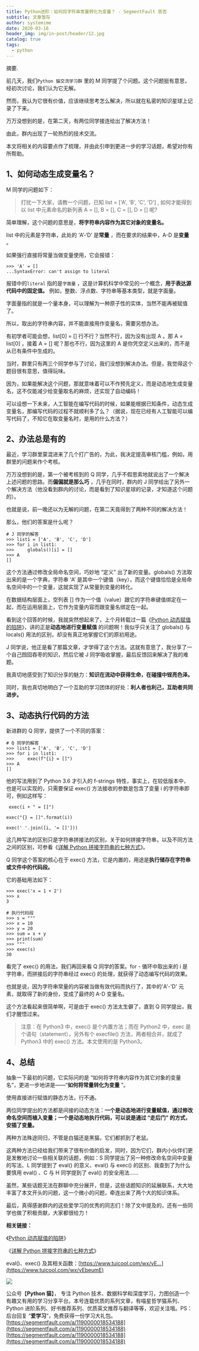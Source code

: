 ```yaml
---
title: Python进阶：如何将字符串常量转化为变量？ - SegmentFault 思否
subtitle: 文章暂存
author: systemime
date: 2020-03-16
header_img: img/in-post/header/12.jpg
catalog: true
tags:
  - python
---
```

摘要.

<!-- more -->
前几天，我们`Python 猫交流学习群` 里的 M 同学提了个问题。这个问题挺有意思，经初次讨论，我们认为它无解。

然而，我认为它很有价值，应该继续思考怎么解决，所以就在私密的知识星球上记录了下来。

万万没想到的是，在第二天，有两位同学接连给出了解决方法！

由此，群内出现了一轮热烈的技术交流。

本文将相关的内容要点作了梳理，并由此引申到更进一步的学习话题，希望对你有所帮助。

## 1、如何动态生成变量名？

M 同学的问题如下：

> 打扰一下大家，请教一个问题，已知 list = \['A', 'B', 'C', 'D'] , 如何才能得到以 list 中元素命名的新列表 A = \[], B = \[], C = \[], D = \[] 呢?

简单理解，这个问题的意思是，**将字符串内容作为其它对象的变量名。** 

list 中的元素是字符串，此处的 ‘A’-‘D’ 是**常量** ，而在要求的结果中，A-D 是**变量** 。

如果强行直接将常量当做变量使用，它会报错：

    >>> 'A' = []
    ...SyntaxError: can't assign to literal

报错中的`literal` 指的是`字面量` ，这是计算机科学中常见的一个概念，**用于表达源代码中的固定值。**  例如，整数、浮点数、字符串等基本类型，就是字面量。

字面量指的就是一个量本身，可以理解为一种原子性的实体，当然不能再被赋值了。

所以，取出的字符串内容，并不能直接用作变量名，需要另想办法。

有初学者可能会想，list\[0] = \[] 行不行？当然不行，因为没有出现 A 。那 A = list\[0] ，接着 A = \[] 呢？那也不行，因为这里的 A 是你凭空定义出来的，而不是从已有条件中生成的。

当时，群里只有两三个同学参与了讨论，我们没想到解决办法。但是，我觉得这个题目很有意思，值得玩味。

因为，如果能解决这个问题，那就意味着可以不作预先定义，而是动态地生成变量名，这不仅能减少给变量取名的麻烦，还实现了自动编码！

可以设想一下未来，人工智能在编写代码的时候，如果能根据已知条件，动态生成变量名，那编写代码的过程不就顺利多了么？（据说，现在已经有人工智能可以编写代码了，不知它在取变量名时，是用的什么方法？）

## 2、办法总是有的

最近，学习群里蒙混进来了几个打广告的，为此，我决定提高审核门槛，例如，用群里的问题来作个考核。

万万没想到的是，第一个被考核到的 Q 同学，几乎不假思索地就说出了一个解决上述问题的思路。而**偏偏就是那么巧** ，几乎在同时，群内的 J 同学给出了另外一个解决方法（他没看到群内的讨论，而是看到了知识星球的记录，才知道这个问题的）。

也就是说，前一晚还以为无解的问题，在第二天竟得到了两种不同的解决方法！

那么，他们的答案是什么呢？

    # J 同学的解答
    >>> list1 = ['A', 'B', 'C', 'D']
    >>> for i in list1:
    >>>     globals()[i] = []
    >>> A
    []

这个方法通过修改全局命名空间，巧妙地 “定义” 出了新的变量。globals() 方法取出来的是一个字典，字符串 ‘A’ 是其中一个键值（key），而这个键值恰恰是全局命名空间中的一个变量，这就实现了从常量到变量的转化。

在数据结构层面上，空列表 \[] 作为一个值（value）跟它的字符串键值绑定在一起，而在运用层面上，它作为变量内容而跟变量名绑定在一起。

看到这个回答的时候，我就突然想起来了，上个月转载过一篇《[Python 动态赋值的陷阱](https://mp.weixin.qq.com/s/f9BBe2W1X1p7NcHg665I4A)》，讲的正是**动态地进行变量赋值** 的问题啊！我似乎只关注了 globals() 与 locals() 用法的区别，却没有真正地掌握它们的原初用途。

J 同学说，他正是看了那篇文章，才学得了这个方法。这就有意思了，我分享了一个自己囫囵吞枣的知识，然后它被 J 同学吸收掌握，最后反馈回来解决了我的难题。

我真切地感受到了知识分享的魅力：**知识在流动中获得生命，在碰撞中锃亮色泽。** 

同时，我也真切地明白了一个互助的学习团体的好处：**利人者也利己，互助者共同进步。** 

## 3、动态执行代码的方法

新进群的 Q 同学，提供了一个不同的答案：

    # Q 同学的解答
    >>> list1 = ['A', 'B', 'C', 'D']
    >>> for i in list1:
    >>>     exec(f"{i} = []")
    >>> A
    []

他的写法用到了 Python 3.6 才引入的 f-strings 特性，事实上，在较低版本中，也是可以实现的，只需要保证 exec() 方法接收的参数是包含了变量 i 的字符串即可，例如这样写：

     exec(i + " = []")

    exec("{} = []".format(i))

    exec(' '.join([i, '= []']))

这几种写法的区别只是字符串拼接法的区别，关于如何拼接字符串，以及不同方法之间的区别，可参看《[详解 Python 拼接字符串的七种方式](https://mp.weixin.qq.com/s/Whrd6NiD4Y2Z-YSCy4XJ1w)》。

Q 同学这个答案的核心在于 exec() 方法，它是内置的，用途是**执行储存在字符串或文件中的代码段。** 

它的基础用法如下：

    >>> exec('x = 1 + 2')
    >>> x
    3

    # 执行代码段
    >>> s = """
    >>> x = 10
    >>> y = 20
    >>> sum = x + y
    >>> print(sum)
    >>> """
    >>> exec(s)
    30

看完了 exec() 的用法，我们再回来看 Q 同学的答案。for - 循环中取出来的 i 是字符串，而拼接后的字符串经过 exec() 的处理，就获得了动态编写代码的效果。

也就是说，因为字符串常量的内容被当做有效代码而执行了，其中的'A'-'D' 元素，就取得了新的身份，变成了最终的 A-D 变量名。

这个方法看起来很简单啊，可是由于 exec() 方法太生僻了，直到 Q 同学提出，我们才醒悟过来。

> 注意：在 Python3 中，exec() 是个内置方法；而在 Python2 中，exec 是个语句（statement），另外有个 execfile() 方法，两者相合并，就成了 Python3 中的 exec() 方法。本文使用的是 Python3。

## 4、总结

抽象一下最初的问题，它实际问的是 “如何将字符串内容作为其它对象的变量名”，更进一步地讲是——“**如何将常量转化为变量** ”。

使用直接进行赋值的静态方法，行不通。

两位同学提出的方法都是间接的动态方法：**一个是动态地进行变量赋值，通过修改命名空间而植入变量；一个是动态地执行代码，可以说是通过 “走后门” 的方式，安插了变量。** 

两种方法殊途同归，不管是白猫还是黑猫，它们都抓到了老鼠。

这两种方法已经给我们带来了很有价值的启发，同时，因为它们，群内小伙伴们更是发散地讨论一些相关联的话题，例如：S 同学提出了另一种修改命名空间中变量的写法、L 同学提到了 eval() 的意义、eval() 与 exec() 的区别、我查到了为什么要慎用 eval() 、C 与 H 同学提到了 eval() 的安全用法......

虽然，某些话题无法在群聊中充分展开，但是，这些话题知识的延展联系，大大地丰富了本文开头的问题，这一个微小的问题，牵连出来了两个大的知识体系。

最后，真得感谢群内的这些爱学习的优秀的同志们！除了文中提及的，还有一些同学也做了积极贡献，大家都很给力！

**相关链接：** 

《[Python 动态赋值的陷阱](https://mp.weixin.qq.com/s/f9BBe2W1X1p7NcHg665I4A)》

《[详解 Python 拼接字符串的七种方式](https://mp.weixin.qq.com/s/Whrd6NiD4Y2Z-YSCy4XJ1w)》

eval()、exec() 及其相关函数：[https://www.tuicool.com/wx/vE...](https://www.tuicool.com/wx/vEbeumE)

![](https://segmentfault.com/img/remote/1460000018176532?w=258&h=258)

公众号【**Python 猫**】， 专注 Python 技术、数据科学和深度学习，力图创造一个有趣又有用的学习分享平台。本号连载优质的系列文章，有喵星哲学猫系列、Python 进阶系列、好书推荐系列、优质英文推荐与翻译等等，欢迎关注哦。PS：后台回复 “**爱学习**”，免费获得一份学习大礼包。 
 [https://segmentfault.com/a/1190000018534188](https://segmentfault.com/a/1190000018534188) 
 [https://segmentfault.com/a/1190000018534188](https://segmentfault.com/a/1190000018534188)
